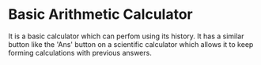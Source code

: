 # Basic Arithmetic Calculator
It is a basic calculator which can perfom using its history.
It has a similar button like the 'Ans' button on a scientific calculator which allows it to keep forming calculations with previous answers.